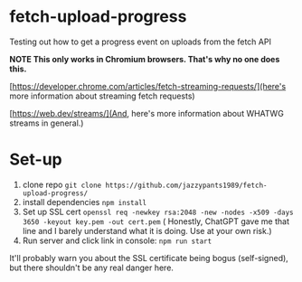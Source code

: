 # fetch-upload-progress
Testing out how to get a progress event on uploads from the fetch API

**NOTE
This only works in Chromium browsers. That's why no one does this.**

[https://developer.chrome.com/articles/fetch-streaming-requests/](here's more information about streaming fetch requests)

[https://web.dev/streams/](And, here's more information about WHATWG streams in general.)



# Set-up

1. clone repo `git clone https://github.com/jazzypants1989/fetch-upload-progress/` 
2. install dependencies `npm install`
3. Set up SSL cert `openssl req -newkey rsa:2048 -new -nodes -x509 -days 3650 -keyout key.pem -out cert.pem` ( Honestly, ChatGPT gave me that line and I barely understand what it is doing. Use at your own risk.)
4. Run server and click link in console: `npm run start`

It'll probably warn you about the SSL certificate being bogus (self-signed), but there shouldn't be any real danger here.
